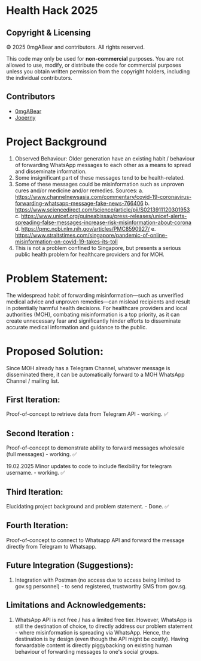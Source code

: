 # Health Hack 2025

## Copyright & Licensing

© 2025 0mgABear and contributors. All rights reserved.

This code may only be used for **non-commercial** purposes. You are not allowed to use, modify, or distribute the code for commercial purposes unless you obtain written permission from the copyright holders, including the individual contributors.

## Contributors

- [0mgABear](https://github.com/0mgABear)
- [Jooerny](https://github.com/Jooerny)

# Project Background

1. Observed Behaviour: Older generation have an existing habit / behaviour of forwarding WhatsApp messages to each other as a means to spread and disseminate information.
2. Some insignificant part of these messages tend to be health-related.
3. Some of these messages could be misinformation such as unproven cures and/or medicine and/or remedies.
   Sources:
   a. https://www.channelnewsasia.com/commentary/covid-19-coronavirus-forwarding-whatsapp-message-fake-news-766406
   b. https://www.sciencedirect.com/science/article/pii/S0213911120301953
   c. https://www.unicef.org/guineabissau/press-releases/unicef-alerts-spreading-false-messages-increase-risk-misinformation-about-corona
   d. https://pmc.ncbi.nlm.nih.gov/articles/PMC8590927/
   e. https://www.straitstimes.com/singapore/pandemic-of-online-misinformation-on-covid-19-takes-its-toll
4. This is not a problem confined to Singapore, but presents a serious public health problem for healthcare providers and for MOH.

# Problem Statement:

The widespread habit of forwarding misinformation—such as unverified medical advice and unproven remedies—can mislead recipients and result in potentially harmful health decisions.
For healthcare providers and local authorities (MOH), combating misinformation is a top priority, as it can create unnecessary fear and significantly hinder efforts to disseminate accurate medical information and guidance to the public.

# Proposed Solution:

Since MOH already has a Telegram Channel, whatever message is disseminated there, it can be automatically forward to a MOH WhatsApp Channel / mailing list.

## First Iteration:

Proof-of-concept to retrieve data from Telegram API - working. ✅

## Second Iteration :

Proof-of-concept to demonstrate ability to forward messages wholesale (full messages) - working. ✅

19.02.2025
Minor updates to code to include flexibility for telegram username. - working. ✅

## Third Iteration:

Elucidating project background and problem statement. - Done. ✅

## Fourth Iteration:

Proof-of-concept to connect to Whatsapp API and forward the message directly from Telegram to Whatsapp.

## Future Integration (Suggestions):

1. Integration with Postman (no access due to access being limited to gov.sg personnel) - to send registered, trustworthy SMS from gov.sg.

## Limitations and Acknowledgements:

1. WhatsApp API is not free / has a limited free tier. However, WhatsApp is still the destination of choice, to directly address our problem statement - where misinformation is spreading via WhatsApp.
   Hence, the destination is by design (even though the API might be costly).
   Having forwardable content is directly piggybacking on existing human behaviour of forwarding messages to one's social groups.
